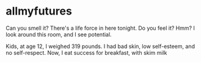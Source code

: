# allmyfutures

Can you smell it? There's a life force in here tonight. Do you feel it? Hmm? I look around this room, and I see potential.

Kids, at age 12, I weighed 319 pounds. I had bad skin, low self-esteem, and no self-respect. Now, I eat success for breakfast, with skim milk
